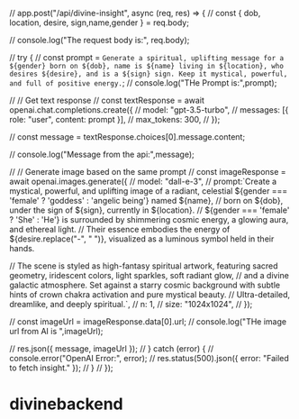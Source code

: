 // app.post("/api/divine-insight", async (req, res) => {
//   const { dob, location, desire, sign,name,gender } = req.body;

//   console.log("The request body is:", req.body);
  

//   try {
//     const prompt = `Generate a spiritual, uplifting message for a ${gender} born on ${dob}, name is ${name} living in ${location}, who desires ${desire}, and is a ${sign} sign. Keep it mystical, powerful, and full of positive energy.`;
//     console.log("THe Prompt is:",prompt);
    
//     // Get text response
//     const textResponse = await openai.chat.completions.create({
//       model: "gpt-3.5-turbo",
//       messages: [{ role: "user", content: prompt }],
//       max_tokens: 300,
//     });

//     const message = textResponse.choices[0].message.content;

//     console.log("Message from the api:",message);


//     // Generate image based on the same prompt
//     const imageResponse = await openai.images.generate({
//     model: "dall-e-3",
//     prompt:`Create a mystical, powerful, and uplifting image of a radiant, celestial ${gender === 'female' ? 'goddess' : 'angelic being'} named ${name}, 
// born on ${dob}, under the sign of ${sign}, currently in ${location}. 
// ${gender === 'female' ? 'She' : 'He'} is surrounded by shimmering cosmic energy, a glowing aura, and ethereal light. 
// Their essence embodies the energy of ${desire.replace("-", " ")}, visualized as a luminous symbol held in their hands. 

// The scene is styled as high-fantasy spiritual artwork, featuring sacred geometry, iridescent colors, light sparkles, soft radiant glow, 
// and a divine galactic atmosphere. Set against a starry cosmic background with subtle hints of crown chakra activation and pure mystical beauty. 
// Ultra-detailed, dreamlike, and deeply spiritual.`,
//       n: 1, 
//       size: "1024x1024",
//     });

//     const imageUrl = imageResponse.data[0].url;
//     console.log("THe image url from AI is ",imageUrl);
    

//     res.json({ message, imageUrl });
//   } catch (error) {
//     console.error("OpenAI Error:", error);
//     res.status(500).json({ error: "Failed to fetch insight." });
//   }
// });
# divinebackend
